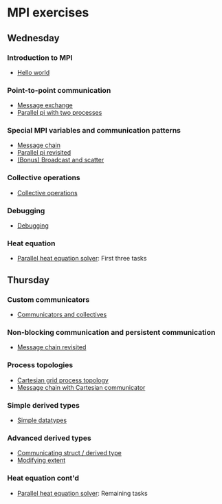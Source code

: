 # MPI exercises

## Wednesday

### Introduction to MPI

 - [Hello world](hello-world/)

### Point-to-point communication

 - [Message exchange](message-exchange/)
 - [Parallel pi with two processes](paralle-pi-two-procs/)

### Special MPI variables and communication patterns

 - [Message chain](message-chain/)
 - [Parallel pi revisited](parallel-pi-general/)
 - [(Bonus) Broadcast and scatter](broadcast-scatter/)

### Collective operations

  - [Collective operations](collectives/)

### Debugging

  - [Debugging](debugging/)

### Heat equation

  - [Parallel heat equation solver](heat-equation/): First three tasks


## Thursday

### Custom communicators

  - [Communicators and collectives](communicator/)

### Non-blocking communication and persistent communication

  - [Message chain revisited](message-chain-non-blocking/)

### Process topologies

 - [Cartesian grid process topology](cartesian-grid/)
 - [Message chain with Cartesian communicator](message-chain-cartesian/)

### Simple derived types

 - [Simple datatypes](simple-datatypes/)

### Advanced derived types

 - [Communicating struct / derived type](struct-datatype/)
 - [Modifying extent](datatype-extent/)

### Heat equation cont'd

  - [Parallel heat equation solver](heat-equation/): Remaining tasks

